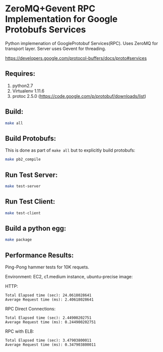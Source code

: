 ZeroMQ+Gevent RPC Implementation for Google Protobufs Services
===============================================================

Python implemenation of GoogleProtobuf Services(RPC). Uses ZeroMQ for transport layer. Server uses Gevent for threading.

https://developers.google.com/protocol-buffers/docs/proto#services

Requires:
-------------------

1. python2.7
2. Virtualenv 1.11.6
3. protoc 2.5.0 (https://code.google.com/p/protobuf/downloads/list)

Build:
-------------------

```sh
make all
```

Build Protobufs:
-------------------
This is done as part of `make all` but to explicitly build protobufs:

```sh
make pb2_compile
```

Run Test Server:
-------------------

```sh
make test-server
```

Run Test Client:
-------------------

```sh
make test-client
```

Build a python egg:
---------------------

```sh
make package
```



Performance Results:
---------------------
Ping-Pong hammer tests for 10K requets.

Environment: EC2, c1.medium instance, ubuntu-precise image:

HTTP:

	Total Elapsed time (sec): 24.0618028641
	Average Request time (ms): 2.40618028641

RPC Direct Connections:

	Total Elapsed time (sec): 2.44900202751
	Average Request time (ms): 0.244900202751

RPC with ELB:

	Total Elapsed time (sec): 3.47903800011
	Average Request time (ms): 0.347903800011
